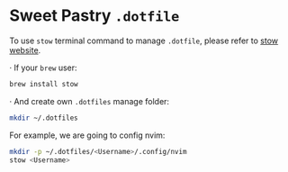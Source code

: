# Sweet Pastry `.dotfile`
To use `stow` terminal command to manage `.dotfile`, please refer to [stow website](https://www.gnu.org/software/stow/stow.html).

· If your `brew` user:
```sh
brew install stow
```
· And create own `.dotfiles` manage folder:
```sh
mkdir ~/.dotfiles
```
For example, we are going to config nvim:
```sh
mkdir -p ~/.dotfiles/<Username>/.config/nvim
stow <Username>
```